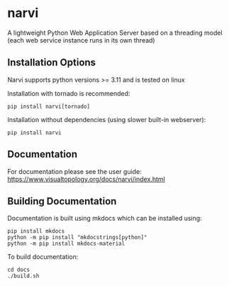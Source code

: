 # narvi

A lightweight Python Web Application Server based on a threading model (each web service instance runs in its own thread)

## Installation Options

Narvi supports python versions >= 3.11 and is tested on linux

Installation with tornado is recommended:

```
pip install narvi[tornado]
```

Installation without dependencies (using slower built-in webserver):

```
pip install narvi
```

## Documentation

For documentation please see the user guide: https://www.visualtopology.org/docs/narvi/index.html

## Building Documentation

Documentation is built using mkdocs which can be installed using:

```
pip install mkdocs
python -m pip install "mkdocstrings[python]"
python -m pip install mkdocs-material
```

To build documentation:

```
cd docs
./build.sh
```

